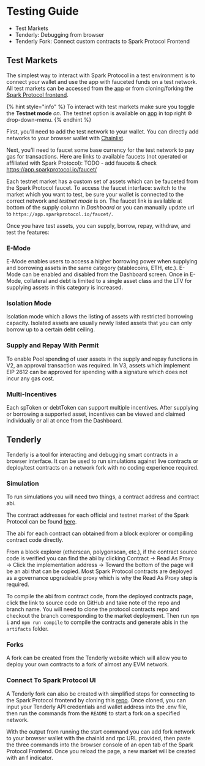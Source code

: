 # Testing Guide

* Test Markets
* Tenderly: Debugging from browser
* Tenderly Fork: Connect custom contracts to Spark Protocol Frontend

## Test Markets

The simplest way to interact with Spark Protocol in a test environment is to connect your wallet and use the app with fauceted funds on a test network. All test markets can be accessed from the [app](https://app.sparkprotocol.io) or from cloning/forking the [Spark Protocol frontend](https://github.com/spark-protocol/spark-interface).

{% hint style="info" %}
To interact with test markets make sure you toggle the **Testnet mode** _on_. The testnet option is available on [app](https://app.sparkprotocol.io) in top right ⚙️ drop-down-menu.
{% endhint %}

First, you’ll need to add the test network to your wallet. You can directly add networks to your browser wallet with [Chainlist](https://chainlist.org).

Next, you’ll need to faucet some base currency for the test network to pay gas for transactions. Here are links to available faucets (not operated or affiliated with Spark Protocol):
TODO - add faucets & check https://app.sparkprotocol.io/faucet/

Each testnet market has a custom set of assets which can be fauceted from the Spark Protocol faucet. To access the faucet interface: switch to the market which you want to test, be sure your wallet is connected to the correct network and *testnet mode* is on. The faucet link is available at bottom of the supply column in _Dashboard_ or you can manually update url to `https://app.sparkprotocol.io/faucet/`.

Once you have test assets, you can supply, borrow, repay, withdraw, and test the features:

### E-Mode

E-Mode enables users to access a higher borrowing power when supplying and borrowing assets in the same category (stablecoins, ETH, etc.). E-Mode can be enabled and disabled from the Dashboard screen. Once in E-Mode, collateral and debt is limited to a single asset class and the LTV for supplying assets in this category is increased.

### Isolation Mode

Isolation mode which allows the listing of assets with restricted borrowing capacity. Isolated assets are usually newly listed assets that you can only borrow up to a certain debt ceiling.

### Supply and Repay With Permit

To enable Pool spending of user assets in the supply and repay functions in V2, an approval transaction was required. In V3, assets which implement EIP 2612 can be approved for spending with a signature which does not incur any gas cost.

### Multi-Incentives

Each spToken or debtToken can support multiple incentives. After supplying or borrowing a supported asset, incentives can be viewed and claimed individually or all at once from the Dashboard.

## Tenderly

Tenderly is a tool for interacting and debugging smart contracts in a browser interface. It can be used to run simulations against live contracts or deploy/test contracts on a network fork with no coding experience required.

### Simulation

To run simulations you will need two things, a contract address and contract abi.

The contract addresses for each official and testnet market of the Spark Protocol can be found [here](/deployed-contracts/deployed-contracts.md).

The abi for each contract can obtained from a block explorer or compiling contract code directly.

From a block explorer (etherscan, polygonscan, etc.), if the contract source code is verified you can find the abi by clicking Contract → Read As Proxy → Click the implementation address → Toward the bottom of the page will be an abi that can be copied. Most Spark Protocol contracts are deployed as a governance upgradeable proxy which is why the Read As Proxy step is required.

To compile the abi from contract code, from the deployed contracts page, click the link to source code on GitHub and take note of the repo and branch name. You will need to clone the protocol contracts repo and checkout the branch corresponding to the market deployment. Then run `npm i` and `npm run compile` to compile the contracts and generate abis in the `artifacts` folder.

### Forks

A fork can be created from the Tenderly website which will allow you to deploy your own contracts to a fork of almost any EVM network.

### Connect To Spark Protocol UI

A Tenderly fork can also be created with simplified steps for connecting to the Spark Protocol frontend by cloning this [repo](https://github.com/sakulstra/tenderly-fork). Once cloned, you can input your Tenderly API credentials and wallet address into the .env file, then run the commands from the `README` to start a fork on a specified network.

With the output from running the start command you can add fork network to your browser wallet with the chainId and rpc URL provided, then paste the three commands into the browser console of an open tab of the Spark Protocol Frontend. Once you reload the page, a new market will be created with an f indicator.
